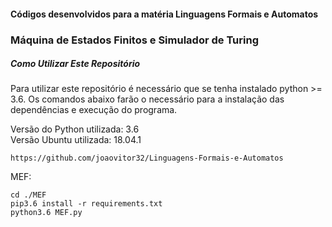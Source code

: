 <h4>Códigos desenvolvidos para a matéria Linguagens Formais e Automatos</h4>
<h3>Máquina de Estados Finitos e Simulador de Turing</h3>

##### Como Utilizar Este Repositório

Para utilizar este repositório é necessário que se tenha instalado python >= 3.6. Os comandos abaixo farão o necessário para a instalação das dependências e execução do programa.

Versão do Python utilizada: 3.6<br>
Versão Ubuntu utilizada: 18.04.1

```
https://github.com/joaovitor32/Linguagens-Formais-e-Automatos
```

MEF:

```
cd ./MEF
pip3.6 install -r requirements.txt
python3.6 MEF.py
```
